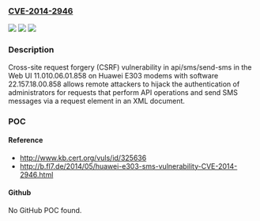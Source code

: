 ### [CVE-2014-2946](https://cve.mitre.org/cgi-bin/cvename.cgi?name=CVE-2014-2946)
![](https://img.shields.io/static/v1?label=Product&message=n%2Fa&color=blue)
![](https://img.shields.io/static/v1?label=Version&message=n%2Fa&color=blue)
![](https://img.shields.io/static/v1?label=Vulnerability&message=n%2Fa&color=brighgreen)

### Description

Cross-site request forgery (CSRF) vulnerability in api/sms/send-sms in the Web UI 11.010.06.01.858 on Huawei E303 modems with software 22.157.18.00.858 allows remote attackers to hijack the authentication of administrators for requests that perform API operations and send SMS messages via a request element in an XML document.

### POC

#### Reference
- http://www.kb.cert.org/vuls/id/325636
- http://b.fl7.de/2014/05/huawei-e303-sms-vulnerability-CVE-2014-2946.html

#### Github
No GitHub POC found.

